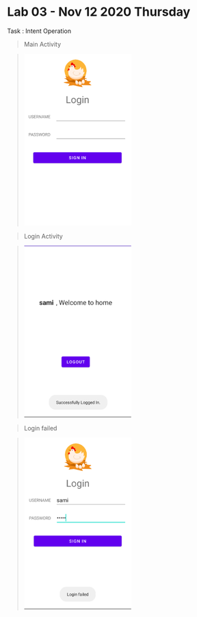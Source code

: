# Lab 03 - Nov 12 2020 Thursday

Task : Intent Operation

> Main Activity

>[<img src="1.png" width="250" height="400"/>](1.png)

> Login Activity

>[<img src="2.png" width="250" height="400"/>](2.png)

> Login failed

>[<img src="3.png" width="250" height="400"/>](3.png)